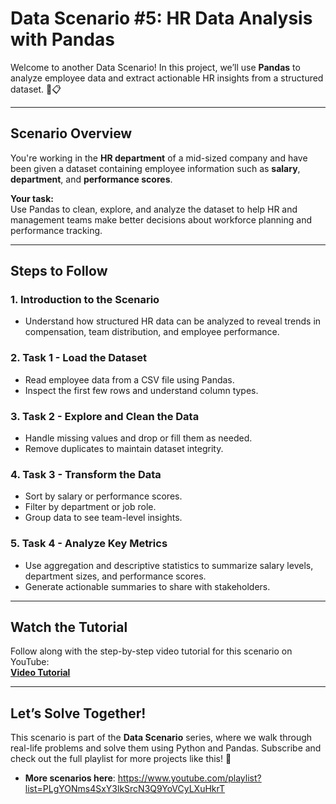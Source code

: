 # **Data Scenario #5: HR Data Analysis with Pandas**

Welcome to another Data Scenario! In this project, we’ll use **Pandas** to analyze employee data and extract actionable HR insights from a structured dataset. 🏢📋

---

## **Scenario Overview**

You're working in the **HR department** of a mid-sized company and have been given a dataset containing employee information such as **salary**, **department**, and **performance scores**.

**Your task:**  
Use Pandas to clean, explore, and analyze the dataset to help HR and management teams make better decisions about workforce planning and performance tracking.

---

## **Steps to Follow**

### **1. Introduction to the Scenario**
- Understand how structured HR data can be analyzed to reveal trends in compensation, team distribution, and employee performance.

### **2. Task 1 - Load the Dataset**
- Read employee data from a CSV file using Pandas.  
- Inspect the first few rows and understand column types.

### **3. Task 2 - Explore and Clean the Data**
- Handle missing values and drop or fill them as needed.  
- Remove duplicates to maintain dataset integrity.

### **4. Task 3 - Transform the Data**
- Sort by salary or performance scores.  
- Filter by department or job role.  
- Group data to see team-level insights.

### **5. Task 4 - Analyze Key Metrics**
- Use aggregation and descriptive statistics to summarize salary levels, department sizes, and performance scores.  
- Generate actionable summaries to share with stakeholders.

---

## **Watch the Tutorial**

Follow along with the step-by-step video tutorial for this scenario on YouTube:  
**[Video Tutorial](https://youtu.be/VOv-q8KBN6I)**

---

## **Let’s Solve Together!**

This scenario is part of the **Data Scenario** series, where we walk through real-life problems and solve them using Python and Pandas. Subscribe and check out the full playlist for more projects like this! 🚀  
- **More scenarios here**: https://www.youtube.com/playlist?list=PLgYONms4SxY3lkSrcN3Q9YoVCyLXuHkrT
